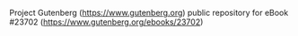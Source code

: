 Project Gutenberg (https://www.gutenberg.org) public repository for eBook #23702 (https://www.gutenberg.org/ebooks/23702)
